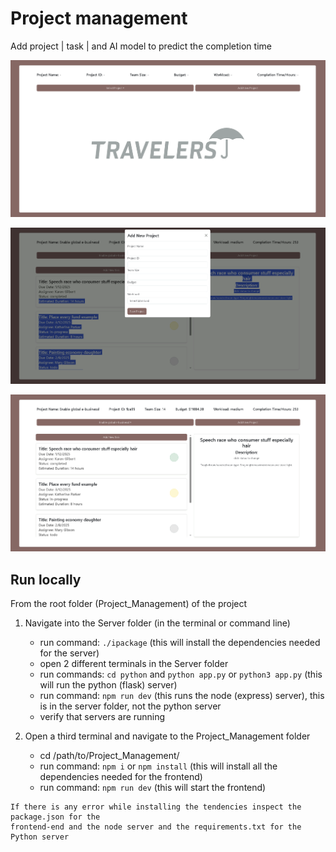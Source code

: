 # Project management

Add project | task | and AI model to predict the completion time

![home page](https://github.com/TimothyGermano/Project_Management/blob/dev/resources/capdemo1.png)

![add project page](https://github.com/TimothyGermano/Project_Management/blob/dev/resources/capdemo2.png)

![add task page](https://github.com/TimothyGermano/Project_Management/blob/dev/resources/capdemo3.png)

## Run locally

From the root folder (Project_Management) of the project

1. Navigate into the Server folder (in the terminal or command line)
    - run command: `./ipackage` (this will install the dependencies needed for the server)
    - open 2 different terminals in the Server folder
    - run commands: `cd python` and `python app.py` or `python3 app.py` (this will run the python (flask) server)
    - run command: `npm run dev` (this runs the node (express) server), this is in the server folder, not the python server
    - verify that servers are running
  
2. Open a third terminal and navigate to the Project_Management folder
     - cd /path/to/Project_Management/
     - run command: `npm i`  or `npm install` (this will install all the dependencies needed for the frontend)
     - run command: `npm run dev` (this will start the frontend)


``` 
If there is any error while installing the tendencies inspect the package.json for the
frontend-end and the node server and the requirements.txt for the Python server
```



